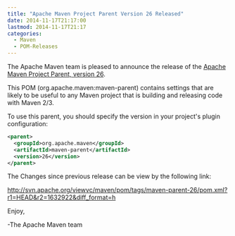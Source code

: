 ```yaml
---
title: "Apache Maven Project Parent Version 26 Released"
date: 2014-11-17T21:17:00
lastmod: 2014-11-17T21:17
categories:
  - Maven
  - POM-Releases
---
```

The Apache Maven team is pleased to announce the release of the
[Apache Maven Project Parent, version 26](http://maven.apache.org/pom/maven/).

This POM (org.apache.maven:maven-parent) contains settings that are likely to
be useful to any Maven project that is building and releasing code with Maven
2/3.

To use this parent, you should specify the version in your project's
plugin configuration:

```xml
<parent>
  <groupId>org.apache.maven</groupId>
  <artifactId>maven-parent</artifactId>
  <version>26</version>
</parent>
```

The Changes since previous release can be view by the following link:

http://svn.apache.org/viewvc/maven/pom/tags/maven-parent-26/pom.xml?r1=HEAD&r2=1632922&diff_format=h

Enjoy,

-The Apache Maven team

